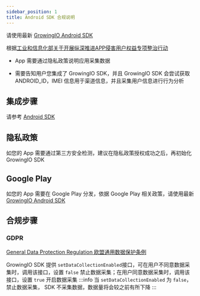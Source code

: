 ```yaml
---
sidebar_position: 1
title: Android SDK 合规说明
---
```


请使用最新 [GrowingIO Android SDK](/docs)

根据[工业和信息化部关于开展纵深推进APP侵害用户权益专项整治行动](http://www.gov.cn/zhengce/zhengceku/2020-08/02/content_5531975.htm)
* App 需要通过隐私政策说明应用采集数据

* 需要告知用户您集成了 GrowingIO SDK，并且 GrowingIO SDK 会尝试获取 ANDROID_ID，IMEI 信息用于渠道信息，并且采集用户信息进行行为分析

## 集成步骤
​请参考 [Android SDK](/docs/android/base/Getting%20Started) 

## 隐私政策
如您的 App 需要通过第三方安全检测，建议在隐私政策授权成功之后，再初始化 GrowingIO SDK

## Google Play
如您的 App 需要在 Google Play 分发，依据 Google Play 相关政策，请使用最新 [GrowingIO Android SDK](/docs)

## 合规步骤
### GDPR
​[General Data Protection Regulation 欧盟通用数据保护条例​](https://zh.wikipedia.org/wiki/%E6%AD%90%E7%9B%9F%E4%B8%80%E8%88%AC%E8%B3%87%E6%96%99%E4%BF%9D%E8%AD%B7%E8%A6%8F%E7%AF%84)

GrowingIO SDK 提供 `setDataCollectionEnabled`接口，可在用户不同意数据采集时，调用该接口，设置 `false` 禁止数据采集；在用户同意数据采集时，调用该接口，设置 `true` 开启数据采集
:::info
当 `setDataCollectionEnabled` 为 `false`， 禁止数据采集， SDK 不采集数据，数据量将会较之前有所下降
:::